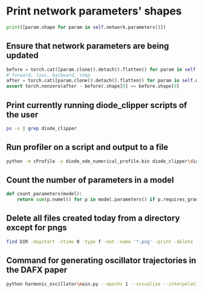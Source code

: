 # Print network parameters' shapes

```python
print([param.shape for param in self.network.parameters()])
```

## Ensure that network parameters are being updated

```python
before = torch.cat([param.clone().detach().flatten() for param in self.network.parameters()])
# forward, loss, backward, step
after = torch.cat([param.clone().detach().flatten() for param in self.network.parameters()])
assert torch.nonzero(after - before).shape[0] == before.shape[0]
```

## Print currently running diode_clipper scripts of the user

```bash
ps -x | grep diode_clipper
```

## Run profiler on a script and output to a file

```bash
python -m cProfile -o diode_ode_numerical_profile.bin diode_clipper\diode_ode_numerical.py -u 38 -l 1 -s 5 -i 0 -m forward_euler -f 22050
```

## Count the number of parameters in a model

```python
def count_parameters(model):
    return sum(p.numel() for p in model.parameters() if p.requires_grad)
```

## Delete all files created today from a directory except for pngs

```bash
find DIR -daystart -ctime 0 -type f -not -name '*.png' -print -delete
```

## Command for generating oscillator trajectories in the DAFX paper

```bash
python harmonic_oscillator\main.py --epochs 1 --visualize --interpolation linear -c 0.2 --nsteps 1000
```

